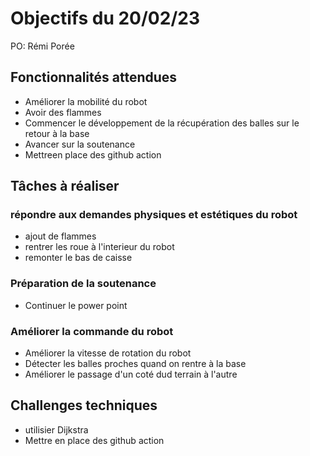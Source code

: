 # Objectifs du 20/02/23

PO: Rémi Porée


## Fonctionnalités attendues

- Améliorer la mobilité du robot
- Avoir des flammes
- Commencer le développement de la récupération des balles sur le retour à la base
- Avancer sur la soutenance
- Mettreen place des github action

## Tâches à réaliser

### répondre aux demandes physiques et estétiques du robot

- ajout de flammes
- rentrer les roue à l'interieur du robot
- remonter le bas de caisse

### Préparation de la soutenance

- Continuer le power point

### Améliorer la commande du robot

- Améliorer la vitesse de rotation du robot
- Détecter les balles proches quand on rentre à la base
- Améliorer le passage d'un coté dud terrain à l'autre


## Challenges techniques

- utilisier Dijkstra
- Mettre en place des github action

